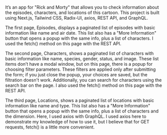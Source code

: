 It’s an app for "Rick and Morty" that allows you to check information about the episodes, characters, and locations of this cartoon. This project is built using Next.js, Tailwind CSS, Radix-UI, axios, REST API, and GraphQL.

The first page, Episodes, displays a paginated list of episodes with basic information like name and air date. This list also has a "More Information" button that opens a popup with the same info, plus a list of characters. I used the fetch() method on this page with the REST API.

The second page, Characters, shows a paginated list of characters with basic information like name, species, gender, status, and image. These list items don’t have a modal window, but on this page, there is a popup for choosing filter parameters. These filters are applied only after submitting the form; if you just close the popup, your choices are saved, but the filtration doesn't work. Additionally, you can search for characters using the search bar on the page. I also used the fetch() method on this page with the REST API.

The third page, Locations, shows a paginated list of locations with basic information like name and type. This list also has a "More Information" button that opens a popup with the same info, plus a list of characters and the dimension. Here, I used axios with GraphQL. I used axios here to demonstrate my knowledge of how to use it, but I believe that for GET requests, fetch() is a little more convenient.